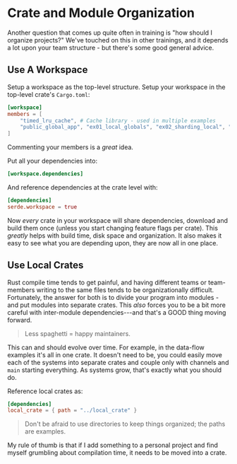 # Crate and Module Organization

Another question that comes up quite often in training is "how should I organize projects?" We've touched on this in other trainings, and it depends a lot upon your team structure - but there's some good general advice.

## Use A Workspace

Setup a workspace as the top-level structure. Setup your workspace in the top-level crate's `Cargo.toml`:

```toml
[workspace]
members = [
	"timed_lru_cache", # Cache library - used in multiple examples
	"public_global_app", "ex01_local_globals", "ex02_sharding_local", "ex03_thread_telemetry", "ex04_thread_actor_cache", "ex05_thread_flume", "ex06_async_telemetry", "ex07_async_actor", "ex08_mixed", "ex09_dataflow1", "ex10_dataflow2", "ex11_dataflow3", "ex12_dataflow4", "ex13_dataflow5", # First example application
]
```

Commenting your members is a *great* idea.

Put all your dependencies into:

```toml
[workspace.dependencies]
```

And reference dependencies at the crate level with:

```toml
[dependencies]
serde.workspace = true
```

Now *every* crate in your workspace will share dependencies, download and build them once (unless you start changing feature flags per crate). This *greatly* helps with build time, disk space and organization. It also makes it easy to see what you are depending upon, they are now all in one place.

## Use Local Crates

Rust compile time tends to get painful, and having different teams or team-members writing to the same files tends to be organizationally difficult. Fortunately, the answer for both is to divide your program into modules - and put modules into separate crates. This *also* forces you to be a bit more careful with inter-module dependencies---and that's a GOOD thing moving forward. 

> Less spaghetti = happy maintainers.

This can and should evolve over time. For example, in the data-flow examples it's all in one crate. It doesn't need to be, you could easily move each of the systems into separate crates and couple only with channels and `main` starting everything. As systems grow, that's exactly what you should do.

Reference local crates as:

```toml
[dependencies]
local_crate = { path = "../local_crate" }
```

> Don't be afraid to use directories to keep things organized; the paths are examples.

My rule of thumb is that if I add something to a personal project and find myself grumbling about compilation time, it needs to be moved into a crate.